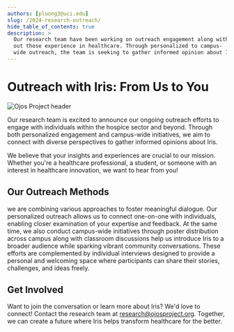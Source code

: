```yaml
---
authors: [pluong3@uci.edu]
slug: /2024-research-outreach/
hide_table_of_contents: true
description: >
  Our research team have been working on outreach engagement along with seeking
  out those experience in healthcare. Through personalized to campus-
  wide outreach, the team is seeking to gather informed opinion about Iris.
---
```


# Outreach with Iris: From Us to You

![Ojos Project header](@site/static/images/header.png)

Our research team is excited to announce our ongoing outreach efforts to engage
with individuals within the hospice sector and beyond. Through both personalized
engagement and campus-wide initiatives, we aim to connect with diverse
perspectives to gather informed opinions about Iris.

We believe that your insights and experiences are crucial to our mission.
Whether you're a healthcare professional, a student, or someone with an interest
in healthcare innovation, we want to hear from you!

<!-- truncate -->

## Our Outreach Methods

we are combining various approaches to foster meaningful dialogue. Our
personalized outreach allows us to connect one-on-one with individuals, enabling
closer examination of your expertise and feedback. At the same time, we also
conduct campus-wide initiatives through poster distribution across campus along
with classroom discussions help us introduce Iris to a broader audience while
sparking vibrant community conversations. These efforts are complemented by
individual interviews designed to provide a personal and welcoming space where
participants can share their stories, challenges, and ideas freely.

## Get Involved

Want to join the conversation or learn more about Iris? We'd love to connect!
Contact the research team at
[research@ojosproject.org](mailto:research@ojosproject.org). Together, we can
create a future where Iris helps transform healthcare for the better.
